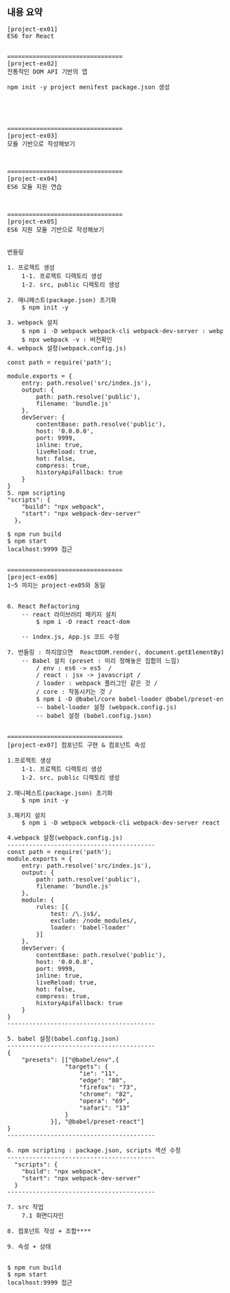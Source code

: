 ## 내용 요약
<pre>
[project-ex01]
ES6 for React


================================
[project-ex02]
전통적인 DOM API 기반의 앱

npm init -y project menifest package.json 생성





================================
[project-ex03]
모듈 기반으로 작성해보기



================================
[project-ex04]
ES6 모듈 지원 연습



================================
[project-ex05]
ES6 지원 모듈 기반으로 작성해보기


번들링

1. 프로젝트 생성
    1-1. 프로젝트 디렉토리 생성
    1-2. src, public 디렉토리 생성

2. 매니페스트(package.json) 초기화
    $ npm init -y

3. webpack 설치
    $ npm i -D webpack webpack-cli webpack-dev-server : webpack 다운
    $ npx webpack -v : 버전확인
4. webpack 설정(webpack.config.js)

const path = require('path');

module.exports = {
    entry: path.resolve('src/index.js'),
    output: {
        path: path.resolve('public'),
        filename: 'bundle.js'
    },
    devServer: {
        contentBase: path.resolve('public'),
        host: '0.0.0.0',
        port: 9999,
        inline: true,
        liveReload: true,
        hot: false,
        compress: true,
        historyApiFallback: true
    }   
}
5. npm scripting
"scripts": {
    "build": "npx webpack",
    "start": "npx webpack-dev-server"
  },

$ npm run build
$ npm start
localhost:9999 접근


================================
[project-ex06]
1~5 까지는 project-ex05와 동일


6. React Refactoring
    -- react 라이브러리 패키지 설치
        $ npm i -D react react-dom
    
    -- index.js, App.js 코드 수정

7. 번들링 : 하지않으면  ReactDOM.render(<App/>, document.getElementById('root'))을 알아먹지 못한다.
    -- Babel 설치 (preset : 미리 정해놓은 집합의 느낌)
        / env : es6 -> es5  / 
        / react : jsx -> javascript /
        / loader : webpack 플러그인 같은 것 /
        / core : 작동시키는 것 /
        $ npm i -D @babel/core babel-loader @babel/preset-env @babel/preset-react
        -- babel-loader 설정 (webpack.config.js)
        -- babel 설정 (babel.config.json)


================================
[project-ex07] 컴포넌트 구현 & 컴포넌트 속성

1.프로젝트 생성
    1-1. 프로젝트 디렉토리 생성
    1-2. src, public 디렉토리 생성

2.매니페스트(package.json) 초기화
    $ npm init -y

3.패키지 설치
    $ npm i -D webpack webpack-cli webpack-dev-server react react-dom @babel/core babel-loader @babel/preset-env @babel/preset-react

4.webpack 설정(webpack.config.js)
-----------------------------------------
const path = require('path');
module.exports = {
    entry: path.resolve('src/index.js'),
    output: {
        path: path.resolve('public'),
        filename: 'bundle.js'
    },
    module: {
        rules: [{
            test: /\.js$/,
            exclude: /node_modules/,
            loader: 'babel-loader'
        }]
    },
    devServer: {
        contentBase: path.resolve('public'),
        host: '0.0.0.0',
        port: 9999,
        inline: true,
        liveReload: true,
        hot: false,
        compress: true,
        historyApiFallback: true
    }    
}
-----------------------------------------

5. babel 설정(babel.config.json)
-----------------------------------------
{
    "presets": [["@babel/env",{
                "targets": {
                    "ie": "11",
                    "edge": "80",
                    "firefox": "73",
                    "chrome": "82",
                    "opera": "69",
                    "safari": "13"
                }
            }], "@babel/preset-react"]
}
-----------------------------------------

6. npm scripting : package.json, scripts 섹션 수정
-----------------------------------------
  "scripts": {
    "build": "npx webpack",
    "start": "npx webpack-dev-server"
  }
-----------------------------------------

7. src 작업
    7.1 화면디자인

8. 컴포넌트 작성 + 조합****

9. 속성 + 상태


$ npm run build
$ npm start
localhost:9999 접근


<pre>